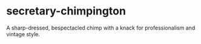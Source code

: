 # secretary-chimpington

A sharp-dressed, bespectacled chimp with a knack for professionalism and vintage style.
